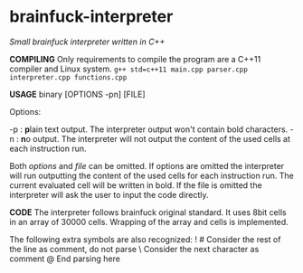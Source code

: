 # brainfuck-interpreter
*Small brainfuck interpreter written in C++*

**COMPILING**
Only requirements to compile the program are a C++11 compiler and Linux system.
`g++ std=c++11 main.cpp parser.cpp interpreter.cpp functions.cpp`

**USAGE**
binary [OPTIONS -pn] [FILE]

Options:

  -p : **p**lain text output. The interpreter output won't contain bold characters.
  -n : **n**o output. The interpreter will not output the content of the used cells at each instruction run.
  
Both *options* and *file* can be omitted.
If options are omitted the interpreter will run outputting the content of the used cells for each instruction run. The current evaluated cell will be written in bold.
If the file is omitted the interpreter will ask the user to input the code directly.

**CODE**
The interpreter follows brainfuck original standard.
It uses 8bit cells in an array of 30000 cells. Wrapping of the array and cells is implemented.

The following extra symbols are also recognized:
! # Consider the rest of the line as comment, do not parse
\   Consider the next character as comment
@   End parsing here


